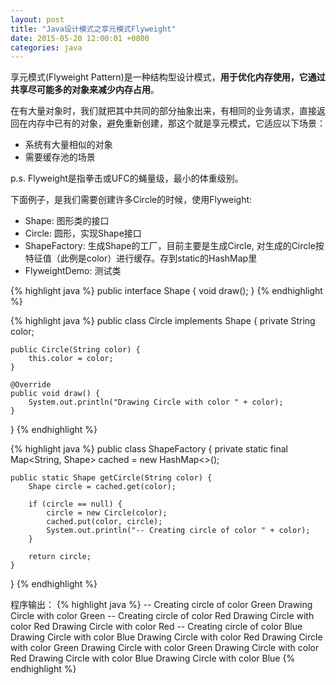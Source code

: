 ```yaml
---
layout: post
title: "Java设计模式之享元模式Flyweight"
date: 2015-05-20 12:00:01 +0800
categories: java
--- 
```


享元模式(Flyweight Pattern)是一种结构型设计模式，**用于优化内存使用，它通过共享尽可能多的对象来减少内存占用**。 

在有大量对象时，我们就把其中共同的部分抽象出来，有相同的业务请求，直接返回在内存中已有的对象，避免重新创建，那这个就是享元模式，它适应以下场景：

* 系统有大量相似的对象
* 需要缓存池的场景

p.s. Flyweight是指拳击或UFC的蝇量级，最小的体重级别。

下面例子，是我们需要创建许多Circle的时候，使用Flyweight: 

* Shape: 图形类的接口
* Circle: 圆形，实现Shape接口
* ShapeFactory: 生成Shape的工厂，目前主要是生成Circle, 对生成的Circle按特征值（此例是color）进行缓存。存到static的HashMap里
* FlyweightDemo: 测试类
 
{% highlight java %}
public interface Shape {
    void draw();
}
{% endhighlight %}

{% highlight java %}
public class Circle implements Shape {
    private String color;

    public Circle(String color) {
        this.color = color;
    }

    @Override
    public void draw() {
        System.out.println("Drawing Circle with color " + color);
    }
}
{% endhighlight %}

{% highlight java %}
public class ShapeFactory {
    private static final Map<String, Shape> cached = new HashMap<>();

    public static Shape getCircle(String color) {
        Shape circle = cached.get(color);

        if (circle == null) {
            circle = new Circle(color);
            cached.put(color, circle);
            System.out.println("-- Creating circle of color " + color);
        }

        return circle;
    }
}
{% endhighlight %}

程序输出：
{% highlight java %}
-- Creating circle of color Green
Drawing Circle with color Green
-- Creating circle of color Red
Drawing Circle with color Red
Drawing Circle with color Red
-- Creating circle of color Blue
Drawing Circle with color Blue
Drawing Circle with color Red
Drawing Circle with color Green
Drawing Circle with color Green
Drawing Circle with color Red
Drawing Circle with color Blue
Drawing Circle with color Blue
{% endhighlight %}

